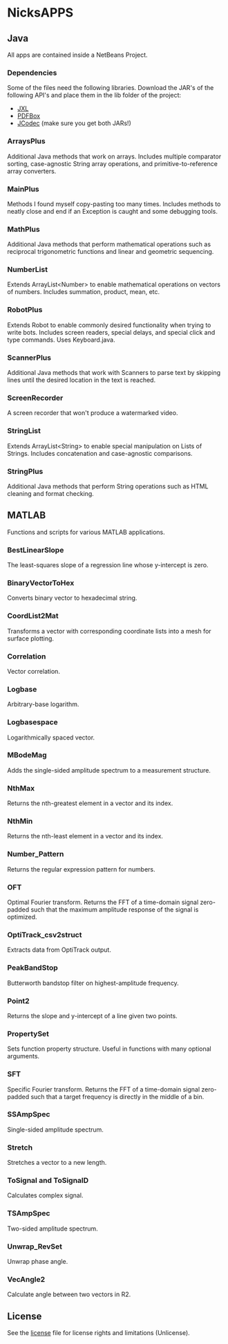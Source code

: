# NicksAPPS

## Java
All apps are contained inside a NetBeans Project.

### Dependencies
Some of the files need the following libraries. Download the JAR's of the following API's and place them in the lib folder of the project:
* [JXL](http://jexcelapi.sourceforge.net/)
* [PDFBox](https://pdfbox.apache.org/)
* [JCodec](http://jcodec.org/) (make sure you get both JARs!)

### ArraysPlus
Additional Java methods that work on arrays. Includes multiple comparator sorting, case-agnostic String array operations, and primitive-to-reference array converters.

### MainPlus
Methods I found myself copy-pasting too many times. Includes methods to neatly close and end if an Exception is caught and some debugging tools.

### MathPlus
Additional Java methods that perform mathematical operations such as reciprocal trigonometric functions and linear and geometric sequencing.

### NumberList
Extends ArrayList\<Number\> to enable mathematical operations on vectors of numbers. Includes summation, product, mean, etc.

### RobotPlus
Extends Robot to enable commonly desired functionality when trying to write bots. Includes screen readers, special delays, and special click and type commands. Uses Keyboard.java.

### ScannerPlus
Additional Java methods that work with Scanners to parse text by skipping lines until the desired location in the text is reached.

### ScreenRecorder
A screen recorder that won't produce a watermarked video.

### StringList
Extends ArrayList\<String\> to enable special manipulation on Lists of Strings. Includes concatenation and case-agnostic comparisons.

### StringPlus
Additional Java methods that perform String operations such as HTML cleaning and format checking.

## MATLAB
Functions and scripts for various MATLAB applications.

### BestLinearSlope
The least-squares slope of a regression line whose y-intercept is zero.

### BinaryVectorToHex
Converts binary vector to hexadecimal string.

### CoordList2Mat
Transforms a vector with corresponding coordinate lists into a mesh for surface plotting.

### Correlation
Vector correlation.

### Logbase
Arbitrary-base logarithm.

### Logbasespace
Logarithmically spaced vector.

### MBodeMag
Adds the single-sided amplitude spectrum to a measurement structure.

### NthMax
Returns the nth-greatest element in a vector and its index.

### NthMin
Returns the nth-least element in a vector and its index.

### Number_Pattern
Returns the regular expression pattern for numbers.

### OFT
Optimal Fourier transform. Returns the FFT of a time-domain signal zero-padded such that the maximum amplitude response of the signal is optimized.

### OptiTrack_csv2struct
Extracts data from OptiTrack output.

### PeakBandStop
Butterworth bandstop filter on highest-amplitude frequency.

### Point2
Returns the slope and y-intercept of a line given two points.

### PropertySet
Sets function property structure. Useful in functions with many optional arguments.

### SFT
Specific Fourier transform. Returns the FFT of a time-domain signal zero-padded such that a target frequency is directly in the middle of a bin.

### SSAmpSpec
Single-sided amplitude spectrum.

### Stretch
Stretches a vector to a new length.

### ToSignal and ToSignalD
Calculates complex signal.

### TSAmpSpec
Two-sided amplitude spectrum.

### Unwrap_RevSet
Unwrap phase angle.

### VecAngle2
Calculate angle between two vectors in R2.

## License
See the [license](license.txt) file for license rights and limitations (Unlicense).
